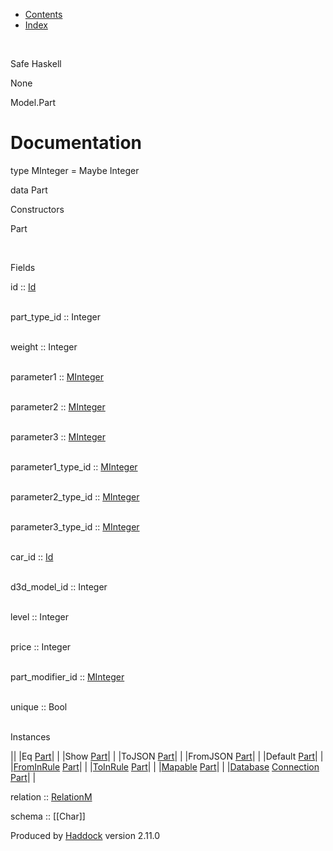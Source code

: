 -   [Contents](index.html)
-   [Index](doc-index.html)

 

Safe Haskell

None

Model.Part

Documentation
=============

type MInteger = Maybe Integer

data Part

Constructors

Part

 

Fields

id :: [Id](Model-General.html#t:Id)  
 

part\_type\_id :: Integer  
 

weight :: Integer  
 

parameter1 :: [MInteger](Model-Part.html#t:MInteger)  
 

parameter2 :: [MInteger](Model-Part.html#t:MInteger)  
 

parameter3 :: [MInteger](Model-Part.html#t:MInteger)  
 

parameter1\_type\_id :: [MInteger](Model-Part.html#t:MInteger)  
 

parameter2\_type\_id :: [MInteger](Model-Part.html#t:MInteger)  
 

parameter3\_type\_id :: [MInteger](Model-Part.html#t:MInteger)  
 

car\_id :: [Id](Model-General.html#t:Id)  
 

d3d\_model\_id :: Integer  
 

level :: Integer  
 

price :: Integer  
 

part\_modifier\_id :: [MInteger](Model-Part.html#t:MInteger)  
 

unique :: Bool  
 

Instances

||
|Eq [Part](Model-Part.html#t:Part)| |
|Show [Part](Model-Part.html#t:Part)| |
|ToJSON [Part](Model-Part.html#t:Part)| |
|FromJSON [Part](Model-Part.html#t:Part)| |
|Default [Part](Model-Part.html#t:Part)| |
|[FromInRule](Data-InRules.html#t:FromInRule) [Part](Model-Part.html#t:Part)| |
|[ToInRule](Data-InRules.html#t:ToInRule) [Part](Model-Part.html#t:Part)| |
|[Mapable](Model-General.html#t:Mapable) [Part](Model-Part.html#t:Part)| |
|[Database](Model-General.html#t:Database) [Connection](Data-SqlTransaction.html#t:Connection) [Part](Model-Part.html#t:Part)| |

relation :: [RelationM](Data-Relation.html#t:RelationM)

schema :: [[Char]]

Produced by [Haddock](http://www.haskell.org/haddock/) version 2.11.0
